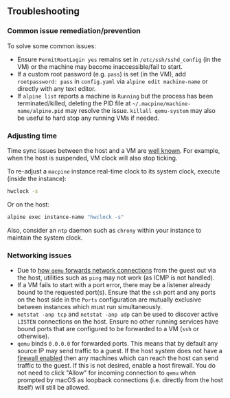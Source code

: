 ## Troubleshooting

### Common issue remediation/prevention

To solve some common issues:

* Ensure `PermitRootLogin yes` remains set in `/etc/ssh/sshd_config` (in the VM) or the machine may become inaccessible/fail to start.
* If a custom root password (e.g. `pass`) is set (in the VM), add `rootpassword: pass` in `config.yaml` via `alpine edit machine-name`
  or directly with any text editor.
* If `alpine list` reports a machine is `Running` but the process has been terminated/killed, deleting the PID file at
  `~/.macpine/machine-name/alpine.pid` may resolve the issue. `killall qemu-system` may also be useful to hard stop any running VMs if needed.

### Adjusting time

Time sync issues between the host and a VM are [well known](https://github.com/canonical/multipass/issues/2430). For example, when the
host is suspended, VM clock will also stop ticking.

To re-adjust a `macpine` instance real-time clock to its system clock, execute (inside the instance):

```bash
hwclock -s
```

Or on the host:

```bash
alpine exec instance-name "hwclock -s"
```

Also, consider an `ntp` daemon such as `chrony` within your instance to maintain the system clock.

### Networking issues

* Due to [how `qemu` forwards network connections](https://wiki.qemu.org/Documentation/Networking#User_Networking_(SLIRP)) from the guest out via the host, utilities such as `ping` may not work (as ICMP is not handled).
* If a VM fails to start with a port error, there may be a listener already bound to the requested port(s). Ensure that the `ssh` port and any ports on the host side in the `Ports` configuration are mutually exclusive between instances which must run simultaneously.
* `netstat -anp tcp` and `netstat -anp udp` can be used to discover active `LISTEN` connections on the host. Ensure no other running services have bound ports that are configured to be forwarded to a VM (`ssh` or otherwise).
* `qemu` binds `0.0.0.0` for forwarded ports. This means that by default any source IP may send traffic to a guest. If the host system
    does not have a [firewall enabled](https://support.apple.com/guide/mac-help/change-firewall-settings-on-mac-mh11783/mac) then any
    machines which can reach the host can send traffic to the guest. If this is not desired, enable a host firewall. You do not need to
    click "Allow" for incoming connection to `qemu` when prompted by macOS as loopback connections (i.e. directly from the host itself)
    will still be allowed.
